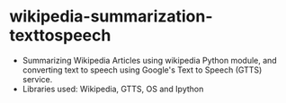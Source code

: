 # wikipedia-summarization-texttospeech

- Summarizing Wikipedia Articles using wikipedia Python module, and converting text to speech using Google's Text to Speech (GTTS) service.
- Libraries used: Wikipedia, GTTS, OS and Ipython

